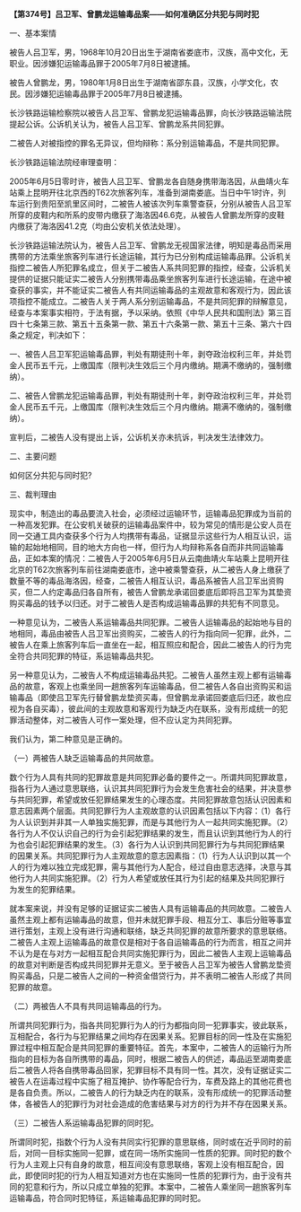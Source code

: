 **【第374号】吕卫军、曾鹏龙运输毒品案——如何准确区分共犯与同时犯**

一、基本案情

被告人吕卫军，男，1968年10月20日出生于湖南省娄底市，汉族，高中文化，无职业。因涉嫌犯运输毒品罪于2005年7月8日被逮捕。

被告人曾鹏龙，男，1980年1月8日出生于湖南省邵东县，汉族，小学文化，农民。因涉嫌犯运输毒品罪于2005年7月8日被逮捕。

长沙铁路运输检察院以被告人吕卫军、曾鹏龙犯运输毒品罪，向长沙铁路运输法院提起公诉。公诉机关认为，被告人吕卫军、曾鹏龙系共同犯罪。

二被告人对被指控的罪名无异议，但均辩称：系分别运输毒品，不是共同犯罪。

长沙铁路运输法院经审理查明：

2005年6月5日零时许，被告人吕卫军、曾鹏龙各自随身携带海洛因，从曲靖火车站乘上昆明开往北京西的T62次旅客列车，准备到湖南娄底。当日中午1时许，列车运行到贵阳至凯里区间时，二被告人被该次列车乘警查获，分别从被告人吕卫军所穿的皮鞋内和所系的皮带内缴获了海洛因46.6克，从被告人曾鹏龙所穿的皮鞋内缴获了海洛因41.2克（均由公安机关依法处理）。

长沙铁路运输法院认为，被告人吕卫军、曾鹏龙无视国家法律，明知是毒品而采用携带的方法乘坐旅客列车进行长途运输，其行为已分别构成运输毒品罪。公诉机关指控二被告人所犯罪名成立，但关于二被告人系共同犯罪的指控，经查，公诉机关提供的证据只能证实二被告人分别携带毒品乘坐旅客列车进行长途运输，在途中被查获的事实，并不能证实二被告人有共同运输毒品的主观故意和客观行为，因此该项指控不能成立。二被告人关于两人系分别运输毒品，不是共同犯罪的辩解意见，经查与本案事实相符，于法有据，予以采纳。依照《中华人民共和国刑法》第三百四十七条第三款、第五十五条第一款、第五十六条第一款、第五十三条、第六十四条之规定，判决如下：

一、被告人吕卫军犯运输毒品罪，判处有期徒刑十年，剥夺政治权利三年，并处罚金人民币五千元，上缴国库（限判决生效后三个月内缴纳。期满不缴纳的，强制缴纳）。

二、被告人曾鹏龙犯运输毒品罪，判处有期徒刑十年，剥夺政治权利三年，并处罚金人民币五千元，上缴国库（限判决生效后三个月内缴纳。期满不缴纳的，强制缴纳）。

宣判后，二被告人没有提出上诉，公诉机关亦未抗诉，判决发生法律效力。

二、主要问题

如何区分共犯与同时犯?

三、裁判理由

现实中，制造出的毒品要流入社会，必须经过运输环节，运输毒品犯罪成为当前的一种高发犯罪。在公安机关破获的运输毒品案件中，较为常见的情形是公安人员在同一交通工具内查获多个行为人均携带有毒品，证据显示这些行为人相互认识，运输的起始地相同，目的地大方向也一样，但行为人均辩称系各自而非共同运输毒品，正如本案的情况：二被告人于2005年6月5日从云南曲靖火车站乘上昆明开往北京的T62次旅客列车前往湖南娄底市，途中被乘警查获，从二被告人身上缴获了数量不等的毒品海洛因，经查，二被告人相互认识，毒品系被告人吕卫军出资购买，但二人约定毒品归各自所有，被告人曾鹏龙承诺回娄底后即将吕卫军为其垫资购买毒品的钱予以归还。对于二被告人是否构成运输毒品罪的共犯有不同意见。

一种意见认为，二被告人系运输毒品共同犯罪。二被告人运输毒品的起始地与目的地相同，毒品由被告人吕卫军出资购买，二被告人的行为指向同一犯罪，此外，二被告人在乘上旅客列车后一直坐在一起，相互照应和配合，因此二被告人的行为完全符合共同犯罪的特征，系运输毒品共犯。

另一种意见认为，二被告人不构成运输毒品共犯。二被告人虽然主观上都有运输毒品的故意，客观上也乘坐同一趟旅客列车运输毒品，但二被告人各自出资购买和运输毒品（即使吕卫军先行替曾鹏龙垫资买毒，但曾鹏龙承诺回娄底后归还，故也应视为各自买毒），彼此间的主观故意和客观行为缺乏内在联系，没有形成统一的犯罪活动整体，对二被告人可作一案处理，但不应认定为共同犯罪。

我们认为，第二种意见是正确的。

（一）两被告人缺乏运输毒品的共同故意。

数个行为人具有共同的犯罪故意是共同犯罪必备的要件之一。所谓共同犯罪故意，指各行为人通过意思联络，认识其共同犯罪行为会发生危害社会的结果，并决意参与共同犯罪，希望或放任犯罪结果发生的心理态度。共同犯罪故意包括认识因素和意志因素两个层面。共同犯罪行为人主观故意的认识因素包括以下内容：（1）各行为人认识到并非其一人单独实施犯罪，而是与其他行为人一起共同实施犯罪。（2）各行为人不仅认识自己的行为会引起犯罪结果的发生，而且认识到其他行为人的行为也会引起犯罪结果的发生。（3）各行为人认识到共同犯罪行为与共同犯罪结果的因果关系。共同犯罪行为人主观故意的意志因素指：（1）行为人认识到以其一个人的行为难以独立完成犯罪，需与其他行为人配合，经过自由意志选择，决意与其他行为人共同实施犯罪。（2）行为人希望或放任其行为引起的结果及共同犯罪行为发生的犯罪结果。

就本案来说，并没有足够的证据证实二被告人具有运输毒品的共同故意。二被告人虽然主观上都有运输毒品的故意，但并未就犯罪手段、相互分工、事后分赃等事宜进行策划，主观上没有进行沟通和联络，缺乏共同犯罪的故意所要求的意思联络。二被告人主观上运输毒品的故意仅是相对于各自运输毒品的行为而言，相互之间并不认为是在与对方一起相互配合共同实施犯罪行为，因此二被告人主观上运输毒品的故意对判断是否构成共同犯罪并无意义。至于被告人吕卫军为被告人曾鹏龙垫资购买毒品，只是二被告人之间的一种资金借贷行为，并不表明二被告人形成了共同犯罪的故意。

（二）两被告人不具有共同运输毒品的行为。

所谓共同犯罪行为，指各共同犯罪行为人的行为都指向同一犯罪事实，彼此联系，互相配合，各行为与犯罪结果之间均存在因果关系。犯罪目标的同一性及在实施犯罪过程中相互配合是共同犯罪的重要特征。首先，本案中，二被告人的运输行为所指向的目标为各自所携带的毒品，同时，根据二被告人的供述，毒品运至湖南娄底后二被告人将各自携带毒品回家，犯罪目标不具有同一性。其次，没有证据证实二被告人在运毒过程中实施了相互掩护、协作等配合行为，车费及路上的其他花费也是各自负责。所以，二被告人的行为缺乏内在的联系，没有形成统一的犯罪活动整体，各被告人的犯罪行为对社会造成的危害结果与对方的行为并不存在因果关系。

（三）二被告人系运输毒品犯罪的同时犯。

所谓同时犯，指数个行为人没有共同实行犯罪的意思联络，同时或在近乎同时的前后，对同一目标实施同一犯罪，或在同一场所实施同一性质的犯罪。同时犯的数个行为人主观上只有自身的故意，相互间没有意思联络，客观上没有相互配合，因此，即使同时犯的行为人相互知道对方也在实施同一性质的犯罪行为，由于没有共同的犯意和行为，所以只成立单独的犯罪。本案中，二被告人乘坐同一趟旅客列车运输毒品，符合同时犯特征，系运输毒品犯罪的同时犯。